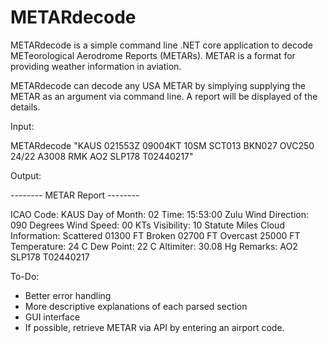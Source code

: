 # METARdecode


METARdecode is a simple command line .NET core application to decode METeorological Aerodrome Reports (METARs). METAR is a format for providing weather information in aviation.

METARdecode can decode any USA METAR by simplying supplying the METAR as an argument via command line. A report will be displayed of the details.

Input:

METARdecode "KAUS 021553Z 09004KT 10SM SCT013 BKN027 OVC250 24/22 A3008 RMK AO2 SLP178 T02440217"

Output:

-------- METAR Report --------

ICAO Code: KAUS
Day of Month: 02
Time: 15:53:00 Zulu
Wind Direction: 090 Degrees
Wind Speed: 00 KTs
Visibility: 10 Statute Miles
Cloud Information: Scattered 01300 FT Broken 02700 FT Overcast 25000 FT 
Temperature: 24 C
Dew Point: 22 C
Altimiter: 30.08 Hg
Remarks: AO2 SLP178 T02440217



To-Do:

* Better error handling
* More descriptive explanations of each parsed section
* GUI interface
* If possible, retrieve METAR via API by entering an airport code.
